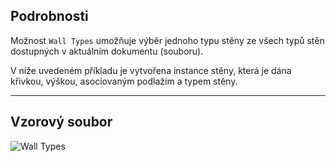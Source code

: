 ## Podrobnosti
Možnost `Wall Types` umožňuje výběr jednoho typu stěny ze všech typů stěn dostupných v aktuálním dokumentu (souboru).

V níže uvedeném příkladu je vytvořena instance stěny, která je dána křivkou, výškou, asociovaným podlažím a typem stěny.
___
## Vzorový soubor

![Wall Types](./DSRevitNodesUI.WallTypes_img.jpg)
